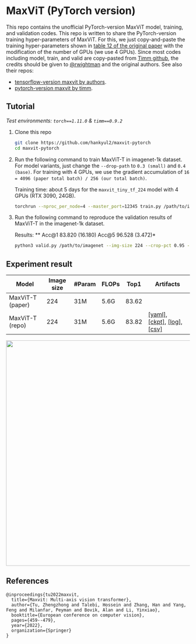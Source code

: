 # MaxViT (PyTorch version)

This repo contains the unofficial PyTorch-version MaxViT model, training, and validation codes. This repo is written to share the PyTorch-version training hyper-parameters of MaxViT. For this, we just copy-and-paste the training hyper-parameters shown in [table 12 of the original paper](https://arxiv.org/pdf/2204.01697.pdf) with the modification of the number of GPUs (we use 4 GPUs). Since most codes including model, train, and valid are copy-pasted from [Timm github](https://github.com/huggingface/pytorch-image-models), the credits should be given to [@rwightman](https://github.com/rwightman) and the original authors. See also their repos:

- [tensorflow-version maxvit by authors](https://github.com/google-research/maxvit).
- [pytorch-version maxvit by timm](https://github.com/huggingface/pytorch-image-models/blob/main/timm/models/maxxvit.py).



## Tutorial

*Test environments: `torch==1.11.0` & `timm==0.9.2`*

1. Clone this repo
   
   ```bash
   git clone https://github.com/hankyul2/maxvit-pytorch
   cd maxvit-pytorch
   ```

2. Run the following command to train MaxViT-T in imagenet-1k dataset. For model variants, just change the `--drop-path` to `0.3 (small)` and `0.4 (base)`. For training with 4 GPUs, we use the gradient accumulation of `16 = 4096 (paper total batch) / 256 (our total batch)`.

    Training time: about 5 days for the `maxvit_tiny_tf_224` model with 4 GPUs (RTX 3090, 24GB).
    
    ```bash
   torchrun --nproc_per_node=4 --master_port=12345 train.py /path/to/imagenet --model maxvit_tiny_tf_224 --aa rand-m15-mstd0.5-inc1 --mixup .8 --cutmix 1.0 --remode pixel --reprob 0.25 --drop-path .2 --opt adamw --weight-decay .05 --sched cosine --epochs 300 --lr 3e-3 --warmup-lr 1e-6 --warmup-epoch 30 --min-lr 1e-5 -b 64 -tb 4096 --smoothing 0.1 --clip-grad 1.0 -j 8 --amp --pin-mem --channels-last 
   ```
   
3. Run the following command to reproduce the validation results of MaxViT-T in the imagenet-1k dataset.

    Results: ** Acc@1 83.820 (16.180) Acc@5 96.528 (3.472)*
    
    ```bash 
    python3 valid.py /path/to/imagenet --img-size 224 --crop-pct 0.95 --cuda 0 --model maxvit_tiny_tf_224 --pretrained
    ```
    
    

## Experiment result

| Model            | Image size | #Param | FLOPs | Top1  | Artifacts                                                    |
| ---------------- | ---------- | ------ | ----- | ----- | ------------------------------------------------------------ |
| MaxViT-T (paper) | 224        | 31M    | 5.6G  | 83.62 |                                                              |
| MaxViT-T (repo)  | 224        | 31M    | 5.6G  | 83.82 | [[yaml]](https://github.com/hankyul2/maxvit-pytorch/releases/download/v0.0.1/maxvit-tiny-tf-224.yaml), [[ckpt]](https://github.com/hankyul2/maxvit-pytorch/releases/download/v0.0.1/maxvit-tiny-tf-224.pth.tar), [[log]](https://github.com/hankyul2/maxvit-pytorch/releases/download/v0.0.1/maxvit-tiny-tf-224.log), [[csv]](https://github.com/hankyul2/maxvit-pytorch/releases/download/v0.0.1/maxvit-tiny-tf-224.csv) |

<img src="https://github.com/hankyul2/maxvit-pytorch/assets/31476895/323d3ff9-b602-47ef-b1fb-75469335bba7" width="800" height="616">

## References

```
@inproceedings{tu2022maxvit,
  title={Maxvit: Multi-axis vision transformer},
  author={Tu, Zhengzhong and Talebi, Hossein and Zhang, Han and Yang, Feng and Milanfar, Peyman and Bovik, Alan and Li, Yinxiao},
  booktitle={European conference on computer vision},
  pages={459--479},
  year={2022},
  organization={Springer}
}
```

